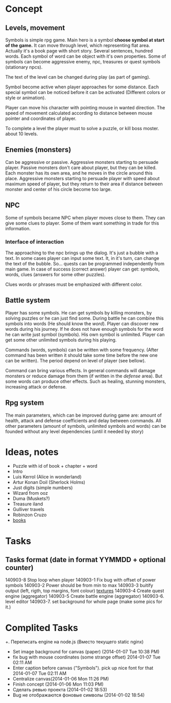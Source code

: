 # Concept

## Levels, movement
Symbols is simple rpg game. Main hero is a symbol **choose symbol at start of
the game.** It can move through level, which representing flat area. Actually it's a book page with short story. Several sentences, hundred words. Each symbol of word can be object with it's own properties. Some of symbols can become aggressive enemy, npc, treasures or quest symbols (stationary npcs).

The text of the level can be changed during play (as part of gaming).

Symbol become active when player approaches for some distance. Each special symbol can be noticed before it can be activated (Different colors or style or animation).

Player can move his character with pointing mouse in wanted direction. The speed of movement calculated according to distance between mouse pointer and coordinates of player.

To complete a level the player must to solve a puzzle, or kill boss moster.
about 10 levels.


## Enemies (monsters)
Can be aggressive or passive. Aggressive monsters starting to persuade player. Passive monsters don't care about player, but they can be killed. Each monster has its own area, and he moves in the circle around this place. Aggressive monsters starting to persuade player with speed about maximum speed of player, but they return to their area if distance between monster and center of his circle become too large.


## NPC
Some of symbols became NPC when player moves close to them. They can give some clues to player. Some of them want something in trade for this information.
### Interface of interaction
The approaching to the npc brings up the dialog. It's just a bubble with a text. In some cases player can input some text. It, in it's turn, can change the text of the bubble.  So... quests can be programmed independently from main game. In case of success (correct answer) player can get: symbols, words, clues (answers for some other puzzles).

Clues words or phrases must be emphasized with different color.


## Battle system
Player has some symbols. He can get symbols by killing monsters, by solving puzzles or he can just find some. During battle he can combine this symbols into words (He should know the *word*). Player can discover new words during his journey. If he does not have enough symbols for the word he can write just symbol (symbols). His own symbol is unlimited. Player can get some other unlimited symbols during his playing.

Commands (words, symbols) can be written with some frequency. (After command has been written it should take some time before the new one can be written). The period depend on level of player (see bellow).

Command can bring various effects. In general commands will damage monsters or reduce damage from them (if written in the *defense* area). But some words can produce other effects. Such as healing, stunning monsters, increasing attack or defense.


## Rpg system
The main parameters, which can be improved during game are: amount of health, attack and defense coefficients and delay between commands. All other parameters (amount of symbols, unlimited symbols and words) can be founded without any level dependencies (until it needed by story)


# Ideas, notes

* Puzzle with id of book + chapter + word
* Intro
* Luis Kerrol (Alice in wonderland)
* Artur Konan Doil (Sherlock Holms)
* Just digits (simple numbers)
* Wizard from ooz
* Duma (Muskets?)
* Treasure iland
* Gulliver travels
* Robinzon Cruzo
* [books](http://www.goodreads.com/list/tag/public-domain)

# Tasks
## Tasks format (date in format YYMMDD + optional counter)

140903-8 Stop loop when player 
140903-1 Fix bug with offset of power symbols
140903-2 Power should be from min to max
140903-3 buitify output (left, rigth, top margins, font colour)
        [textures](http://bashcorpo.deviantart.com/art/Grungy-paper-texture-v-6-37649221)
140903-4 Create quest engine (aggregator)
140903-5 Create battle engine (aggregator)
140903-6. level editor
140903-7. set background for whole page (make some pics for it.)

# Complited Tasks
+. Переписать engine на node.js (Вместо текущего static nginx)
+ Set image background for canvas (paper) (2014-01-07 Tue 10:38 PM)
+ fix bug with mouse coordinates (some strange offset) 2014-01-07 Tue 02:11 AM
+ Enter caption before canvas ("Symbols"). pick up nice font for that 2014-01-07 Tue 02:11 AM
+ Centralize canvas(2014-01-06 Mon 11:26 PM)
+ Finish concept (2014-01-06 Mon 11:03 PM)
+ Сделать ревью проекта (2014-01-02 18:53)
+ Bug не отображаются фоновые символы (2014-01-02 18:54)

